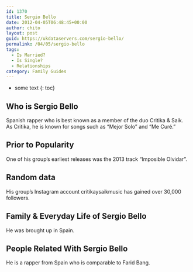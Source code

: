 ```yaml
---
id: 1370
title: Sergio Bello
date: 2012-04-05T06:48:45+00:00
author: chito
layout: post
guid: https://ukdataservers.com/sergio-bello/
permalink: /04/05/sergio-bello
tags:
  - Is Married?
  - Is Single?
  - Relationships
category: Family Guides
---
```


* some text
{: toc}
          
          
## Who is  Sergio Bello
                  
                  
                  
Spanish rapper who is best known as a member of the duo Critika & Saik. As Critika, he is known for songs such as &#8220;Mejor Solo&#8221; and &#8220;Me Curé.&#8221;
                  
                
                
                
## Prior to Popularity 
                  
                  
                  
One of his group&#8217;s earliest releases was the 2013 track &#8220;Imposible Olvidar&#8221;. 
                  
                
                
                
## Random data 
                  
                  
                  
His group&#8217;s Instagram account critikaysaikmusic has gained over 30,000 followers. 
                  
                
                
                
## Family & Everyday Life of Sergio Bello
                  
                  
                  
He was brought up in Spain. 
                  
                
                
                
## People Related With  Sergio Bello
                  
                  
                  
He is a rapper from Spain who is comparable to Farid Bang. 
                  
                
              
            
          
          
          
    
    
  
